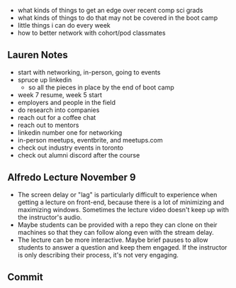 - what kinds of things to get an edge over recent comp sci grads
- what kinds of things to do that may not be covered in the boot camp
- little things i can do every week
- how to better network with cohort/pod classmates

## Lauren Notes

- start with networking, in-person, going to events
- spruce up linkedin
  - so all the pieces in place by the end of boot camp
- week 7 resume, week 5 start
- employers and people in the field
- do research into companies
- reach out for a coffee chat
- reach out to mentors
- linkedin number one for networking
- in-person meetups, eventbrite, and meetups.com
- check out industry events in toronto
- check out alumni discord after the course

## Alfredo Lecture November 9

- The screen delay or "lag" is particularly difficult to experience when getting a lecture on front-end, because there is a lot of minimizing and maximizing windows. Sometimes the lecture video doesn't keep up with the instructor's audio.
- Maybe students can be provided with a repo they can clone on their machines so that they can follow along even with the stream delay.
- The lecture can be more interactive. Maybe brief pauses to allow students to answer a question and keep them engaged. If the instructor is only describing their process, it's not very engaging.

## Commit

